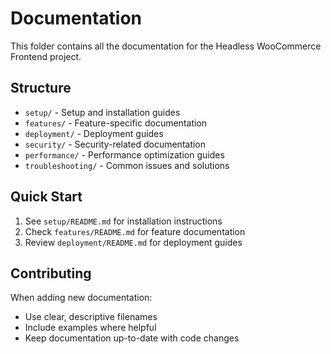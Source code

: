 # Documentation

This folder contains all the documentation for the Headless WooCommerce Frontend project.

## Structure

- `setup/` - Setup and installation guides
- `features/` - Feature-specific documentation
- `deployment/` - Deployment guides
- `security/` - Security-related documentation
- `performance/` - Performance optimization guides
- `troubleshooting/` - Common issues and solutions

## Quick Start

1. See `setup/README.md` for installation instructions
2. Check `features/README.md` for feature documentation
3. Review `deployment/README.md` for deployment guides

## Contributing

When adding new documentation:
- Use clear, descriptive filenames
- Include examples where helpful
- Keep documentation up-to-date with code changes
